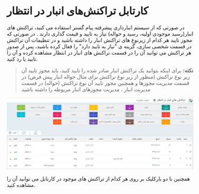 # کارتابل تراکنش‌های انبار در انتظار 

در صورتی که از سیستم انبارداری پیشرفته پیام گستر استفاده می کنید، تراکنش های انبار(رسید موجودی اولیه، رسید و حواله) نیاز به تایید و قیمت گذاری دارند . در صورتی که مجوز تایید هر کدام از زیرنوع های تراکنش انبار را داشته باشید و در تنظیمات آن تراکنش در قسمت شخصی سازی، گزینه ی "نیاز به تایید دارد" را فعال کرده باشید، پس از صدور هر تراکنش می توانید آن را در قسمت تراکنش های انبار در انتظار مشاهده کرده و آن را تایید یا رد کنید.

> **نکته:** برای اینکه بتوانید یک تراکنش انبار صادر شده را تایید کنید، باید مجوز تایید آن زیر نوع تراکنش (منظور از زیر نوع تراکنش برای مثال حواله انبار پیش فرض)  در قسمت مدیریت مجوزها و همچنین مجوز تایید آن نوع تراکنش (حواله) در قسمت مدیریت انبار ، مدیریت  مجوزهای انبار  مربوطه را داشته باشید

![](Cable3.jpg)

همچنین  با دو بارکلیک بر روی هر کدام از تراکنش های موجود در کارتابل می توانید آن را مشاهده کنید.